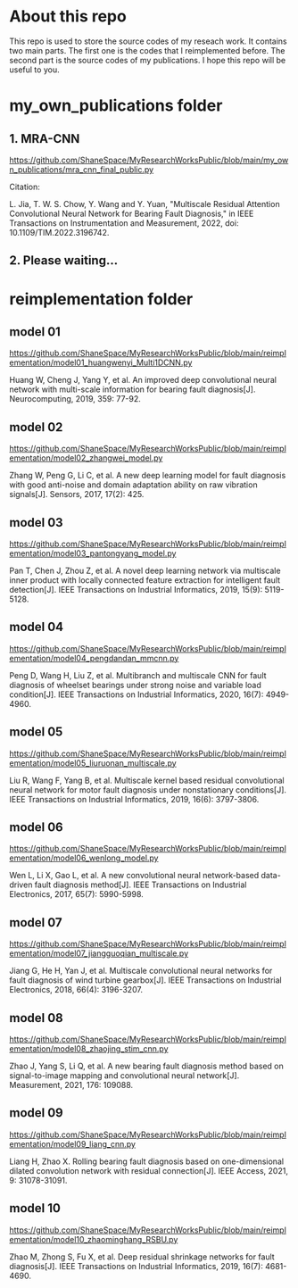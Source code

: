 # About this repo

This repo is used to store the source codes of my reseach work. It contains two main parts. The first one is the codes that I reimplemented before. The second part is the source codes of my publications. I hope this repo will be useful to you.
# my_own_publications folder

## 1. MRA-CNN
https://github.com/ShaneSpace/MyResearchWorksPublic/blob/main/my_own_publications/mra_cnn_final_public.py


Citation:

L. Jia, T. W. S. Chow, Y. Wang and Y. Yuan, "Multiscale Residual Attention Convolutional Neural Network for Bearing Fault Diagnosis," in IEEE Transactions on Instrumentation and Measurement, 2022, doi: 10.1109/TIM.2022.3196742.

## 2. Please waiting...



# reimplementation folder

## model 01

https://github.com/ShaneSpace/MyResearchWorksPublic/blob/main/reimplementation/model01_huangwenyi_Multi1DCNN.py

Huang W, Cheng J, Yang Y, et al. An improved deep convolutional neural network with multi-scale information for bearing fault diagnosis[J]. Neurocomputing, 2019, 359: 77-92.

## model 02

https://github.com/ShaneSpace/MyResearchWorksPublic/blob/main/reimplementation/model02_zhangwei_model.py

Zhang W, Peng G, Li C, et al. A new deep learning model for fault diagnosis with good anti-noise and domain adaptation ability on raw vibration signals[J]. Sensors, 2017, 17(2): 425.

## model 03

https://github.com/ShaneSpace/MyResearchWorksPublic/blob/main/reimplementation/model03_pantongyang_model.py

Pan T, Chen J, Zhou Z, et al. A novel deep learning network via multiscale inner product with locally connected feature extraction for intelligent fault detection[J]. IEEE Transactions on Industrial Informatics, 2019, 15(9): 5119-5128.

## model 04

https://github.com/ShaneSpace/MyResearchWorksPublic/blob/main/reimplementation/model04_pengdandan_mmcnn.py

Peng D, Wang H, Liu Z, et al. Multibranch and multiscale CNN for fault diagnosis of wheelset bearings under strong noise and variable load condition[J]. IEEE Transactions on Industrial Informatics, 2020, 16(7): 4949-4960.



## model 05

https://github.com/ShaneSpace/MyResearchWorksPublic/blob/main/reimplementation/model05_liuruonan_multiscale.py

Liu R, Wang F, Yang B, et al. Multiscale kernel based residual convolutional neural network for motor fault diagnosis under nonstationary conditions[J]. IEEE Transactions on Industrial Informatics, 2019, 16(6): 3797-3806.

## model 06

https://github.com/ShaneSpace/MyResearchWorksPublic/blob/main/reimplementation/model06_wenlong_model.py

Wen L, Li X, Gao L, et al. A new convolutional neural network-based data-driven fault diagnosis method[J]. IEEE Transactions on Industrial Electronics, 2017, 65(7): 5990-5998.


## model 07

https://github.com/ShaneSpace/MyResearchWorksPublic/blob/main/reimplementation/model07_jiangguoqian_multiscale.py

Jiang G, He H, Yan J, et al. Multiscale convolutional neural networks for fault diagnosis of wind turbine gearbox[J]. IEEE Transactions on Industrial Electronics, 2018, 66(4): 3196-3207.



## model 08

https://github.com/ShaneSpace/MyResearchWorksPublic/blob/main/reimplementation/model08_zhaojing_stim_cnn.py

Zhao J, Yang S, Li Q, et al. A new bearing fault diagnosis method based on signal-to-image mapping and convolutional neural network[J]. Measurement, 2021, 176: 109088.

## model 09

https://github.com/ShaneSpace/MyResearchWorksPublic/blob/main/reimplementation/model09_liang_cnn.py

Liang H, Zhao X. Rolling bearing fault diagnosis based on one-dimensional dilated convolution network with residual connection[J]. IEEE Access, 2021, 9: 31078-31091.

## model 10

https://github.com/ShaneSpace/MyResearchWorksPublic/blob/main/reimplementation/model10_zhaominghang_RSBU.py

Zhao M, Zhong S, Fu X, et al. Deep residual shrinkage networks for fault diagnosis[J]. IEEE Transactions on Industrial Informatics, 2019, 16(7): 4681-4690.


